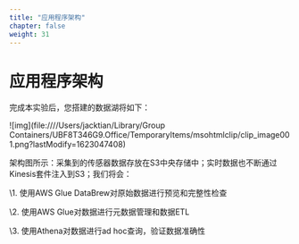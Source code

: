 ```yaml
---
title: "应用程序架构"
chapter: false
weight: 31
---
```


# 应用程序架构

完成本实验后，您搭建的数据湖将如下： 

![img](file:////Users/jacktian/Library/Group Containers/UBF8T346G9.Office/TemporaryItems/msohtmlclip/clip_image001.png?lastModify=1623047408)

架构图所示：采集到的传感器数据存放在S3中央存储中；实时数据也不断通过Kinesis套件注入到S3；我们将会：

\1.   使用AWS Glue DataBrew对原始数据进行预览和完整性检查

\2.   使用AWS Glue对数据进行元数据管理和数据ETL

\3.   使用Athena对数据进行ad hoc查询，验证数据准确性

